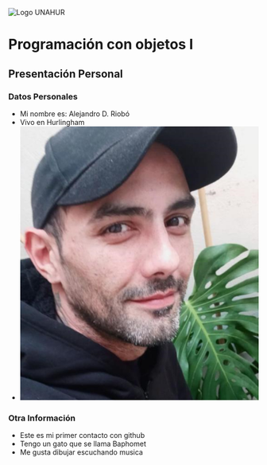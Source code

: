 ![Logo UNAHUR](./UNAHUR.png)

# Programación con objetos I
## Presentación Personal

### Datos Personales
- Mi nombre es: Alejandro D. Riobó
- Vivo en Hurlingham
- ![foto](./image.png)



### Otra Información
- Este es mi primer contacto con github
- Tengo un gato que se llama Baphomet
- Me gusta dibujar escuchando musica
